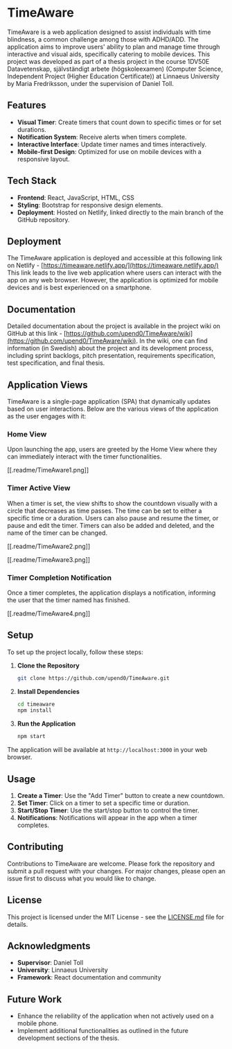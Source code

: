 # TimeAware

TimeAware is a web application designed to assist individuals with time blindness, a common challenge among those with ADHD/ADD. The application aims to improve users' ability to plan and manage time through interactive and visual aids, specifically catering to mobile devices. This project was developed as part of a thesis project in the course 1DV50E Datavetenskap, självständigt arbete (högskoleexamen) (Computer Science, Independent Project (Higher Education Certificate)) at Linnaeus University by Maria Fredriksson, under the supervision of Daniel Toll. 

## Features

- **Visual Timer**: Create timers that count down to specific times or for set durations.
- **Notification System**: Receive alerts when timers complete.
- **Interactive Interface**: Update timer names and times interactively.
- **Mobile-first Design**: Optimized for use on mobile devices with a responsive layout.

## Tech Stack

- **Frontend**: React, JavaScript, HTML, CSS
- **Styling**: Bootstrap for responsive design elements.
- **Deployment**: Hosted on Netlify, linked directly to the main branch of the GitHub repository.

## Deployment
The TimeAware application is deployed and accessible at this following link on Netlify - [https://timeaware.netlify.app/](https://timeaware.netlify.app/)
This link leads to the live web application where users can interact with the app on any web browser. However, the application is optimized for mobile devices and is best experienced on a smartphone.

## Documentation
Detailed documentation about the project is available in the project wiki on GitHub at this link - [https://github.com/upend0/TimeAware/wiki](https://github.com/upend0/TimeAware/wiki). In the wiki, one can find information (in Swedish) about the project and its development process, including sprint backlogs, pitch presentation, requirements specification, test specification, and final thesis.

## Application Views
TimeAware is a single-page application (SPA) that dynamically updates based on user interactions. Below are the various views of the application as the user engages with it:

### Home View
Upon launching the app, users are greeted by the Home View where they can immediately interact with the timer functionalities.

[[.readme/TimeAware1.png]]


### Timer Active View
When a timer is set, the view shifts to show the countdown visually with a circle that decreases as time passes. The time can be set to either a specific time or a duration. Users can also pause and resume the timer, or pause and edit the timer. Timers can also be added and deleted, and the name of the timer can be changed.

[[.readme/TimeAware2.png]]

[[.readme/TimeAware3.png]]


### Timer Completion Notification
Once a timer completes, the application displays a notification, informing the user that the timer named has finished.

[[.readme/TimeAware4.png]]


## Setup

To set up the project locally, follow these steps:

1. **Clone the Repository**
   ```bash
   git clone https://github.com/upend0/TimeAware.git
   ```
2. **Install Dependencies**
   ```bash
   cd timeaware
   npm install
   ```
3. **Run the Application**
   ```bash
   npm start
   ```

The application will be available at `http://localhost:3000` in your web browser.

## Usage

1. **Create a Timer**: Use the "Add Timer" button to create a new countdown.
2. **Set Timer**: Click on a timer to set a specific time or duration.
3. **Start/Stop Timer**: Use the start/stop button to control the timer.
4. **Notifications**: Notifications will appear in the app when a timer completes.

## Contributing

Contributions to TimeAware are welcome. Please fork the repository and submit a pull request with your changes. For major changes, please open an issue first to discuss what you would like to change.

## License

This project is licensed under the MIT License - see the [LICENSE.md](LICENSE) file for details.

## Acknowledgments

- **Supervisor**: Daniel Toll
- **University**: Linnaeus University
- **Framework**: React documentation and community

## Future Work

- Enhance the reliability of the application when not actively used on a mobile phone.
- Implement additional functionalities as outlined in the future development sections of the thesis.
